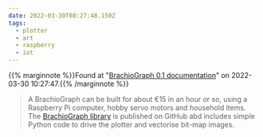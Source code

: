 ```yaml
---
date: 2022-03-30T08:27:48.150Z
tags:
  - plotter
  - art
  - raspberry
  - iot
---
```

{{% marginnote %}}Found at "[BrachioGraph 0.1 documentation](https://www.brachiograph.art/index.html)" on 2022-03-30 10:27:47.{{% /marginnote %}}

> A BrachioGraph can be built for about €15 in an hour or so, using a Raspberry Pi computer, hobby servo motors and household items. The [BrachioGraph library](https://github.com/evildmp/brachiograph) is published on GitHub abd includes simple Python code to drive the plotter and vectorise bit-map images.

